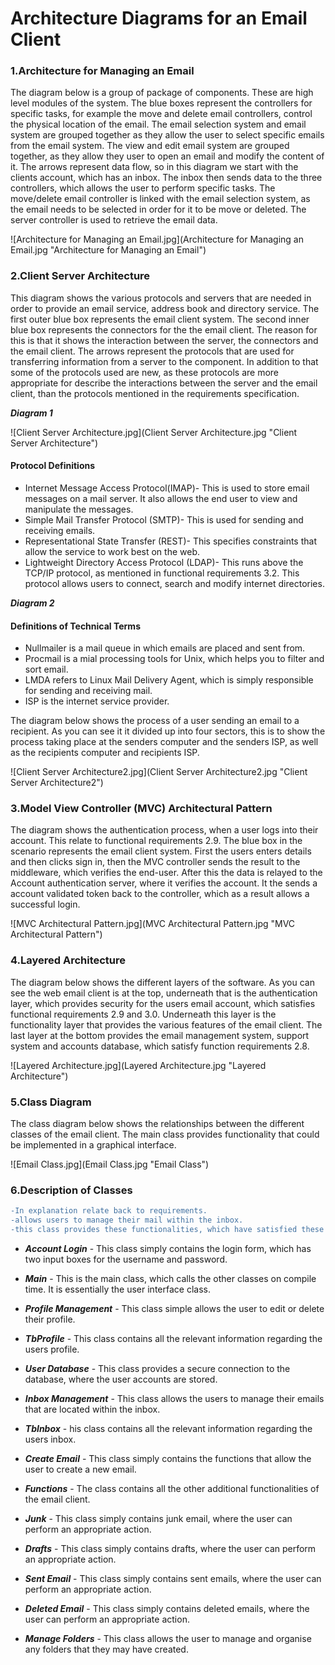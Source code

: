 # Architecture Diagrams for an Email Client 

### 1.Architecture for Managing an Email

The diagram below is a group of package of components. These are high level modules of the system.  The blue boxes represent the controllers for specific tasks, for example the move and delete email controllers, control the physical location of the email. The email selection system and email system are grouped together as they allow the user to select specific emails from the email system. The view and edit email system are grouped together, as they allow they user to open an email and modify the content of it. The arrows represent data flow, so in this diagram we start with the clients account, which has an inbox. The inbox then sends data to the three controllers, which allows the user to perform specific tasks. The move/delete email controller is linked with the email selection system, as the email needs to be selected in order for it to be move or deleted. The server controller is used to retrieve the email data. 
 
![Architecture for Managing an Email.jpg](Architecture for Managing an Email.jpg "Architecture for Managing an Email")   


### 2.Client Server Architecture 

This diagram shows the various protocols and servers that are needed in order to provide an email service, address book and directory service. The first outer blue box represents the email client system. The second inner blue box represents the connectors for the the email client. The reason for this is that it shows the interaction between the server, the connectors and the email client. The arrows represent the protocols that are used for transferring information from a server to the component. In addition to that some of the protocols used are new, as these protocols are more appropriate for describe the interactions between the server and the email client, than the protocols mentioned in the requirements specification.

     
**_Diagram 1_**

![Client Server Architecture.jpg](Client Server Architecture.jpg "Client Server Architecture") 

#### Protocol Definitions

- Internet Message Access Protocol(IMAP)- This is used to store email messages on a mail server. It also allows the end user to view and manipulate the messages. 
- Simple Mail Transfer Protocol (SMTP)- This is used for sending and receiving emails. 
- Representational State Transfer (REST)- This specifies constraints that allow the service to work best on the web. 
- Lightweight Directory Access Protocol (LDAP)- This runs above the TCP/IP protocol, as mentioned in functional requirements 3.2. This protocol allows users to connect, search and modify internet directories.  


**_Diagram 2_**


#### Definitions of Technical Terms
- Nullmailer is a mail queue in which emails are placed and sent from.  
- Procmail is a mial processing tools for Unix, which helps you to filter and sort email. 
- LMDA refers to Linux Mail Delivery Agent, which is simply responsible  for sending and receiving mail.
- ISP is the internet service provider.

The diagram below shows the process of a user sending an email to a recipient. As you can see it it divided up into four sectors, this is to show the process taking place at the senders computer and the senders ISP, as well as the recipients computer and recipients ISP. 
 
![Client Server Architecture2.jpg](Client Server Architecture2.jpg "Client Server Architecture2") 



### 3.Model View Controller (MVC) Architectural Pattern 

The diagram shows the authentication process, when a user logs into their account. This relate to functional requirements 2.9. The blue box in the scenario represents the email client system. First the users enters details and then clicks sign in, then the MVC controller sends the result to the middleware, which verifies the end-user. After this the data is relayed to the Account authentication server, where it verifies the account. It the sends a account validated token back to the controller, which as a result allows a successful login. 

![MVC Architectural Pattern.jpg](MVC Architectural Pattern.jpg "MVC Architectural Pattern")


### 4.Layered Architecture

The diagram below shows the different layers of the software. As you can see the web email client is at the top, underneath that is the authentication layer, which provides security for the users email account, which satisfies functional requirements 2.9 and 3.0. Underneath this layer is the functionality layer that provides the various features of the email client. The last layer at the bottom provides the email management system, support system and accounts database, which satisfy function requirements 2.8.      

![Layered Architecture.jpg](Layered Architecture.jpg "Layered Architecture")



### 5.Class Diagram


The class diagram below shows the relationships between the different classes of the email client. The main class provides functionality that could be implemented in a graphical interface. 

![Email Class.jpg](Email Class.jpg "Email Class")


### 6.Description of Classes

```diff
-In explanation relate back to requirements.  
-allows users to manage their mail within the inbox.
-this class provides these functionalities, which have satisfied these requirements. 
```
- **_Account Login_** - This class simply contains the login form, which has two  input boxes for the username and password. 

- **_Main_** - This is the main class, which calls the other classes on compile time. It is essentially the user interface class. 

- **_Profile Management_** - This class simple allows the user to edit or delete their profile.

- **_TbProfile_** - This class contains all the relevant information regarding the users profile. 

- **_User Database_** - This class provides a secure connection to the database, where the user accounts are stored. 

- **_Inbox Management_** - This class allows the users to manage their emails that are located within the inbox.

- **_TbInbox_** - his class contains all the relevant information regarding the users inbox. 

- **_Create Email_** - This class simply contains the functions that allow the user to create a new email. 

- **_Functions_** - The class contains all the other additional functionalities of the email client.

- **_Junk_** - This class simply contains junk email, where the user can perform an appropriate action.

- **_Drafts_** - This class simply contains drafts, where the user can perform an appropriate action.

- **_Sent Email_** - This class simply contains sent emails, where the user can perform an appropriate action.

- **_Deleted Email_** - This class simply contains deleted emails, where the user can perform an appropriate action.

- **_Manage Folders_** - This class allows the user to manage and organise any folders that they may have created.
